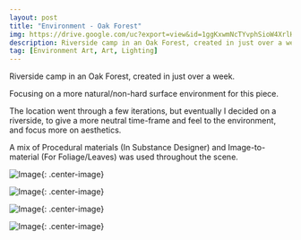 ```yaml
---
layout: post
title: "Environment - Oak Forest"
img: https://drive.google.com/uc?export=view&id=1ggKxwmNcTYvphSioW4XrlHtRnElskerU # Add image post (optional)
description: Riverside camp in an Oak Forest, created in just over a week. Focusing on a more natural/non-hard surface environment for this piece.
tag: [Environment Art, Art, Lighting]
---
```

Riverside camp in an Oak Forest, created in just over a week. 

Focusing on a more natural/non-hard surface environment for this piece.

The location went through a few iterations, but eventually I decided on a riverside, to give a more neutral time-frame and feel to the environment, and focus more on aesthetics.

A mix of Procedural materials (In Substance Designer) and Image-to-material (For Foliage/Leaves) was used throughout the scene.

![Image](https://drive.google.com/uc?export=view&id=1uOWAVQp9PHhU1G9dLHbM2bwp-lXYvNFy){: .center-image}

![Image](https://drive.google.com/uc?export=view&id=1JTHENdZhPH4qnLoqmlNTVqxWhoVj2D_5){: .center-image}

![Image](https://drive.google.com/uc?export=view&id=1PLmaDxVtnSbfarBSXiNMXU-DpFYr3oQN){: .center-image}

![Image](https://drive.google.com/uc?export=view&id=17kwJOEzNhQiDWK61GuNr6sCex6RUCG__){: .center-image}